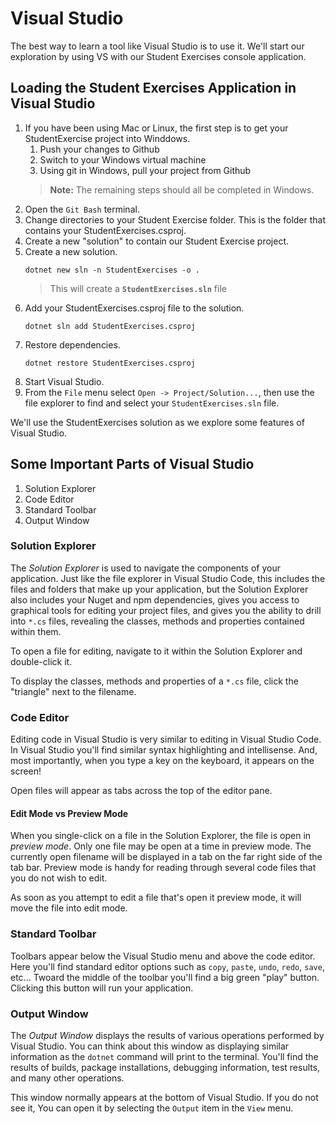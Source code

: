 # Visual Studio

The best way to learn a tool like Visual Studio is to use it. We'll start our exploration by using VS with our Student Exercises console application.

## Loading the Student Exercises Application in Visual Studio

1. If you have been using Mac or Linux, the first step is to get your StudentExercise project into Winddows.
    1. Push your changes to Github
    1. Switch to your Windows virtual machine
    1. Using git in Windows, pull your project from Github
    > **Note:** The remaining steps should all be completed in Windows.
1. Open the `Git Bash` terminal.
1. Change directories to your Student Exercise folder. This is the folder that contains your StudentExercises.csproj.
1. Create a new "solution" to contain our Student Exercise project.
1. Create a new solution.
    ```
    dotnet new sln -n StudentExercises -o .
    ```
    >This will create a **`StudentExercises.sln`** file
1. Add your StudentExercises.csproj file to the solution.
    ```
    dotnet sln add StudentExercises.csproj
    ```
1. Restore dependencies.
    ```
    dotnet restore StudentExercises.csproj
    ```
1. Start Visual Studio.
1. From the `File` menu select `Open -> Project/Solution...`, then use the file explorer to find and select your `StudentExercises.sln` file.

We'll use the StudentExercises solution as we explore some features of Visual Studio.

## Some Important Parts of Visual Studio

1. Solution Explorer
1. Code Editor
1. Standard Toolbar
1. Output Window

### Solution Explorer

The _Solution Explorer_ is used to navigate the components of your application. Just like the file explorer in Visual Studio Code, this includes the files and folders that make up your application, but the Solution Explorer also includes your Nuget and npm dependencies, gives you access to graphical tools for editing your project files, and gives you the ability to drill into `*.cs` files, revealing the classes, methods and properties contained within them.

To open a file for editing, navigate to it within the Solution Explorer and double-click it.

To display the classes, methods and properties of a `*.cs` file, click the "triangle" next to the filename.

### Code Editor

Editing code in Visual Studio is very similar to editing in Visual Studio Code. In Visual Studio you'll find similar syntax highlighting and intellisense. And, most importantly, when you type a key on the keyboard, it appears on the screen!

Open files will appear as tabs across the top of the editor pane.

#### Edit Mode vs Preview Mode

When you single-click on a file in the Solution Explorer, the file is open in _preview mode_. Only one file may be open at a time in preview mode. The currently open filename will be displayed in a tab on the far right side of the tab bar. Preview mode is handy for reading through several code files that you do not wish to edit.

As soon as you attempt to edit a file that's open it preview mode, it will move the file into edit mode.

### Standard Toolbar

Toolbars appear below the Visual Studio menu and above the code editor. Here you'll find standard editor options such as `copy`, `paste`, `undo`, `redo`, `save`, etc... Twoard the middle of the toolbar you'll find a big green "play" button. Clicking this button will run your application.

### Output Window

The _Output Window_ displays the results of various operations performed by Visual Studio. You can think about this window as displaying similar information as the `dotnet` command will print to the terminal. You'll find the results of builds, package installations, debugging information, test results, and many other operations.

This window normally appears at the bottom of Visual Studio. If you do not see it, You can open it by selecting the `Output` item in the `View` menu.